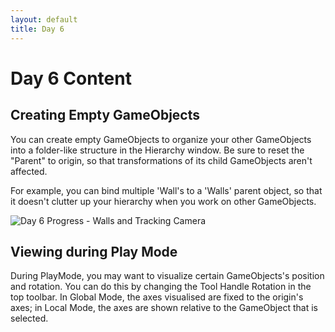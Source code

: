 ```yaml
---
layout: default
title: Day 6
---
```


# Day 6 Content

## Creating Empty GameObjects

You can create empty GameObjects to organize your other GameObjects into a folder-like structure in the Hierarchy window. Be sure to reset the "Parent" to origin, so that transformations of its child GameObjects aren't affected.

For example, you can bind multiple 'Wall's to a 'Walls' parent object, so that it doesn't clutter up your hierarchy when you work on other GameObjects.

![Day 6 Progress - Walls and Tracking Camera](/30days-unity2d/images/Day6_1.gif)

## Viewing during Play Mode

During PlayMode, you may want to visualize certain GameObjects's position and rotation. You can do this by changing the Tool Handle Rotation in the top toolbar. In Global Mode, the axes visualised are fixed to the origin's axes; in Local Mode, the axes are shown relative to the GameObject that is selected.